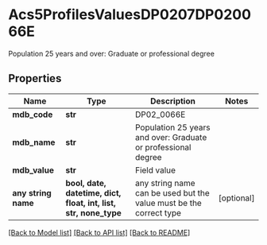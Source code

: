 # Acs5ProfilesValuesDP0207DP020066E

Population 25 years and over: Graduate or professional degree

## Properties
Name | Type | Description | Notes
------------ | ------------- | ------------- | -------------
**mdb_code** | **str** | DP02_0066E | 
**mdb_name** | **str** | Population 25 years and over: Graduate or professional degree | 
**mdb_value** | **str** | Field value | 
**any string name** | **bool, date, datetime, dict, float, int, list, str, none_type** | any string name can be used but the value must be the correct type | [optional]

[[Back to Model list]](../README.md#documentation-for-models) [[Back to API list]](../README.md#documentation-for-api-endpoints) [[Back to README]](../README.md)


